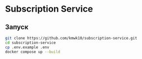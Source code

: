 # Subscription Service

## Запуск

```bash
git clone https://github.com/kmwk10/subscription-service.git
cd subscription-service
cp .env.example .env
docker compose up --build

